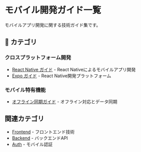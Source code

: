 # モバイル開発ガイド一覧

モバイルアプリ開発に関する技術ガイド集です。

## 📑 カテゴリ

### クロスプラットフォーム開発
- [React Native ガイド](./react_native_guide.md) - React Nativeによるモバイルアプリ開発
- [Expo ガイド](./expo_guide.md) - React Native開発プラットフォーム

### モバイル特有機能
- [オフライン同期ガイド](./offline_sync_guide.md) - オフライン対応とデータ同期

## 関連カテゴリ
- [Frontend](../front/) - フロントエンド技術
- [Backend](../backend/) - バックエンドAPI
- [Auth](../auth/) - モバイル認証
